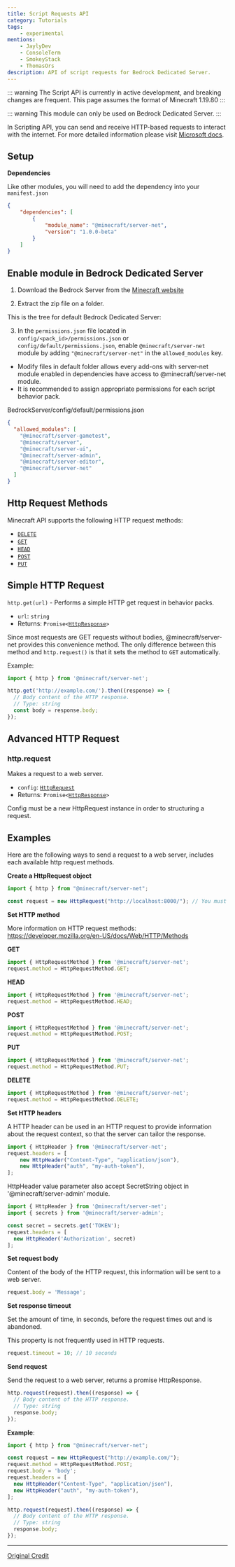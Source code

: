 ```yaml
---
title: Script Requests API
category: Tutorials
tags:
    - experimental
mentions:
    - JaylyDev
    - ConsoleTerm
    - SmokeyStack
    - ThomasOrs
description: API of script requests for Bedrock Dedicated Server.
---
```


::: warning
The Script API is currently in active development, and breaking changes are frequent. This page assumes the format of Minecraft 1.19.80
:::

::: warning
This module can only be used on Bedrock Dedicated Server.
:::

In Scripting API, you can send and receive HTTP-based requests to interact with the internet. For more detailed information please visit [Microsoft docs](https://learn.microsoft.com/en-us/minecraft/creator/scriptapi/minecraft/server-net/minecraft-server-net).

## Setup

**Dependencies**

Like other modules, you will need to add the dependency into your `manifest.json`

```json
{
	"dependencies": [
		{
			"module_name": "@minecraft/server-net",
			"version": "1.0.0-beta"
		}
	]
}
```

## Enable module in Bedrock Dedicated Server

1. Download the Bedrock Server from the [Minecraft website](https://www.minecraft.net/en-us/download/server/bedrock)

2. Extract the zip file on a folder.

This is the tree for default Bedrock Dedicated Server:

<FolderView :paths="[
	'BedrockServer/behavior_packs',
	'BedrockServer/config/default/permissions.json',
	'BedrockServer/definitions',
	'BedrockServer/development_behavior_packs',
	'BedrockServer/development_resource_packs',
	'BedrockServer/development_skin_packs',
	'BedrockServer/resource_packs',
	'BedrockServer/structures',
        'BedrockServer/worlds/BedrockLevel/behavior_packs',
        'BedrockServer/worlds/BedrockLevel/db',
        'BedrockServer/worlds/BedrockLevel/resource_packs',
        'BedrockServer/world_templates',
]"></FolderView>

3. In the `permissions.json` file located in `config/<pack_id>/permissions.json` or `config/default/permissions.json`, enable `@minecraft/server-net` module by adding `"@minecraft/server-net"` in the `allowed_modules` key.

-   Modify files in default folder allows every add-ons with server-net module enabled in dependencies have access to @minecraft/server-net module.
-   It is recommended to assign appropriate permissions for each script behavior pack.

<CodeHeader>BedrockServer/config/default/permissions.json</CodeHeader>

```json
{
  "allowed_modules": [
    "@minecraft/server-gametest",
    "@minecraft/server",
    "@minecraft/server-ui",
    "@minecraft/server-admin",
    "@minecraft/server-editor",
    "@minecraft/server-net"
  ]
}
```

## Http Request Methods

Minecraft API supports the following HTTP request methods:

- [`DELETE`](https://developer.mozilla.org/en-US/docs/Web/HTTP/Methods/DELETE)
- [`GET`](https://developer.mozilla.org/en-US/docs/Web/HTTP/Methods/GET)
- [`HEAD`](https://developer.mozilla.org/en-US/docs/Web/HTTP/Methods/HEAD)
- [`POST`](https://developer.mozilla.org/en-US/docs/Web/HTTP/Methods/POST)
- [`PUT`](https://developer.mozilla.org/en-US/docs/Web/HTTP/Methods/PUT)

## Simple HTTP Request

`http.get(url)` - Performs a simple HTTP get request in behavior packs.

- `url`: `string`
- Returns: `Promise<`[`HttpResponse`](https://learn.microsoft.com/en-us/minecraft/creator/scriptapi/minecraft/server-net/httpresponse)`>`

Since most requests are GET requests without bodies, @minecraft/server-net provides this convenience method. The only difference between this method and `http.request()` is that it sets the method to `GET` automatically.

Example:

```js
import { http } from '@minecraft/server-net';

http.get('http://example.com/').then((response) => {
  // Body content of the HTTP response.
  // Type: string
  const body = response.body;
});
```

## Advanced HTTP Request

### http.request

Makes a request to a web server.

- `config`: [`HttpRequest`](https://learn.microsoft.com/en-us/minecraft/creator/scriptapi/minecraft/server-net/httprequest)
- Returns: `Promise<`[`HttpResponse`](https://learn.microsoft.com/en-us/minecraft/creator/scriptapi/minecraft/server-net/httpresponse)`>`

Config must be a new HttpRequest instance in order to structuring a request.

## Examples

Here are the following ways to send a request to a web server, includes each available http request methods.

**Create a HttpRequest object**

```js
import { http } from "@minecraft/server-net";

const request = new HttpRequest("http://localhost:8000/"); // You must put a url in parameter
```

**Set HTTP method**

More information on HTTP request methods: https://developer.mozilla.org/en-US/docs/Web/HTTP/Methods

**GET**

```js
import { HttpRequestMethod } from '@minecraft/server-net';
request.method = HttpRequestMethod.GET;
```

**HEAD**

```js
import { HttpRequestMethod } from '@minecraft/server-net';
request.method = HttpRequestMethod.HEAD;
```

**POST**

```js
import { HttpRequestMethod } from '@minecraft/server-net';
request.method = HttpRequestMethod.POST;
```

**PUT**

```js
import { HttpRequestMethod } from '@minecraft/server-net';
request.method = HttpRequestMethod.PUT;
```

**DELETE**

```js
import { HttpRequestMethod } from '@minecraft/server-net';
request.method = HttpRequestMethod.DELETE;
```

**Set HTTP headers**

A HTTP header can be used in an HTTP request to provide information about the request context, so that the server can tailor the response.

```js
import { HttpHeader } from '@minecraft/server-net';
request.headers = [
    new HttpHeader("Content-Type", "application/json"),
    new HttpHeader("auth", "my-auth-token"),
];
```

HttpHeader value parameter also accept SecretString object in '@minecraft/server-admin' module.

```js
import { HttpHeader } from '@minecraft/server-net';
import { secrets } from '@minecraft/server-admin';

const secret = secrets.get('TOKEN');
request.headers = [
  new HttpHeader('Authorization', secret)
];
```

**Set request body**

Content of the body of the HTTP request, this information will be sent to a web server.

```js
request.body = 'Message';
```

**Set response timeout**

Set the amount of time, in seconds, before the request times out and is abandoned.

This property is not frequently used in HTTP requests.

```js
request.timeout = 10; // 10 seconds
```


**Send request**

Send the request to a web server, returns a promise HttpResponse.

```js
http.request(request).then((response) => {
  // Body content of the HTTP response.
  // Type: string
  response.body;
});
```

**Example**:

```js
import { http } from "@minecraft/server-net";

const request = new HttpRequest("http://example.com/");
request.method = HttpRequestMethod.POST;
request.body = 'body';
request.headers = [
  new HttpHeader("Content-Type", "application/json"),
  new HttpHeader("auth", "my-auth-token"),
];

http.request(request).then((response) => {
  // Body content of the HTTP response.
  // Type: string
  response.body;
});

```

---

[Original Credit](https://github.com/JaylyDev/ScriptAPI/tree/main/docs/MinecraftApi/%40minecraft/server-net)